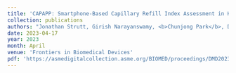 ```yaml
---
title: 'CAPAPP: Smartphone-Based Capillary Refill Index Assessment in Healthy Children'
collection: publications
authors: "Jonathan Strutt, Girish Narayanswamy, <b>Chunjong Park</b>, Devesh Sarda, Sixuan Wu, Matthew Thompson, Lauren Harvey, Rachel Hedstrom, Amy Kodet, Shwetak Patel, Alex Mariakakis"
date: 2023-04-17
year: 2023
month: April 
venue: 'Frontiers in Biomedical Devices'
pdf: 'https://asmedigitalcollection.asme.org/BIOMED/proceedings/DMD2023/86731/V001T09A009/1163832'
---
```

